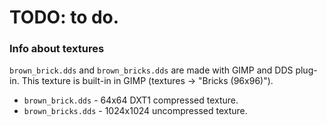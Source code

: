 # TODO: to do.


### Info about textures

`brown_brick.dds` and `brown_bricks.dds` are made with GIMP and DDS plug-in. This texture is built-in in GIMP (textures -> "Bricks (96x96)").
* `brown_brick.dds` - 64x64 DXT1 compressed texture.
* `brown_bricks.dds` - 1024x1024 uncompressed texture.
